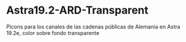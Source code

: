 # Astra19.2-ARD-Transparent
Picons para los canales de las cadenas públicas de Alemania en Astra 19.2e, color sobre fondo transparente

